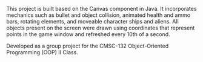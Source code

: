 This project is built based on the Canvas component in Java. It incorporates mechanics such as bullet and object collision, animated health and ammo bars, rotating elements, and moveable character ships and aliens. All objects present on the screen were drawn using coordinates that represent points in the game window and refreshed every 10th of a second.

Developed as a group project for the CMSC-132 Object-Oriented Programming (OOP) II Class.
